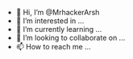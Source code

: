 - 👋 Hi, I’m @MrhackerArsh
- 👀 I’m interested in ...
- 🌱 I’m currently learning ...
- 💞️ I’m looking to collaborate on ...
- 📫 How to reach me ...

<!---
MrhackerArsh/MrhackerArsh is a ✨ special ✨ repository because its `README.md` (this file) appears on your GitHub profile.
You can click the Preview link to take a look at your changes.
--->
